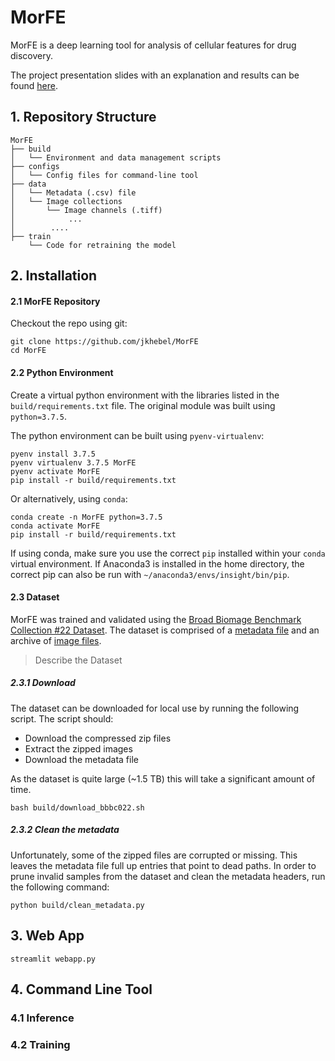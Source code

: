 # MorFE

MorFE is a deep learning tool for analysis of cellular features for drug discovery.

The project presentation slides with an explanation and results can be found [here](https://bit.ly/MorFE-slides).

## 1. Repository Structure

    MorFE
    ├── build
    │   └── Environment and data management scripts
    ├── configs
    │   └── Config files for command-line tool
    ├── data
    │   └── Metadata (.csv) file
    │   └── Image collections
    │       └── Image channels (.tiff)
    │            ...
    │        ....
    ├── train
        └── Code for retraining the model

## 2. Installation

#### 2.1 MorFE Repository

Checkout the repo using git:

    git clone https://github.com/jkhebel/MorFE
    cd MorFE

#### 2.2 Python Environment

Create a virtual python environment with the libraries listed in the `build/requirements.txt` file. The original module was built using `python=3.7.5`.

The python environment can be built using `pyenv-virtualenv`:

    pyenv install 3.7.5
    pyenv virtualenv 3.7.5 MorFE
    pyenv activate MorFE
    pip install -r build/requirements.txt

Or alternatively, using `conda`:

    conda create -n MorFE python=3.7.5
    conda activate MorFE
    pip install -r build/requirements.txt

If using conda, make sure you use the correct `pip` installed within your `conda` virtual environment. If Anaconda3 is installed in the home directory, the correct pip can also be run with `~/anaconda3/envs/insight/bin/pip`.

#### 2.3 Dataset

MorFE was trained and validated using the [Broad Biomage Benchmark Collection #22 Dataset](https://data.broadinstitute.org/bbbc/BBBC022/). The dataset is comprised of a [metadata file](https://data.broadinstitute.org/bbbc/BBBC022/BBBC022_v1_image.csv) and an archive of [image files](https://data.broadinstitute.org/bbbc/BBBC022/BBBC022_v1_images_urls.txt).

> Describe the Dataset

##### 2.3.1 Download

The dataset can be downloaded for local use by running the following script. The script should:

-   Download the compressed zip files
-   Extract the zipped images
-   Download the metadata file

As the dataset is quite large (~1.5 TB) this will take a significant amount of time.

    bash build/download_bbbc022.sh

##### 2.3.2 Clean the metadata

Unfortunately, some of the zipped files are corrupted or missing. This leaves the metadata file full up entries that point to dead paths. In order to prune invalid samples from the dataset and clean the metadata headers, run the following command:

    python build/clean_metadata.py

## 3. Web App

    streamlit webapp.py

## 4. Command Line Tool

### 4.1 Inference

### 4.2 Training
